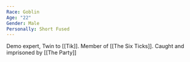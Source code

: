 ```yaml
---
Race: Goblin
Age: "22"
Gender: Male
Personally: Short Fused
---
```

Demo expert, Twin to [[Tik]]. Member of [[The Six Ticks]]. Caught and imprisoned by [[The Party]] 
